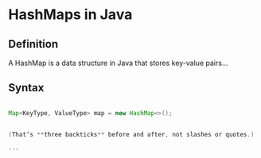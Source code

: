 # HashMaps in Java



## Definition



A HashMap is a data structure in Java that stores key-value pairs...



## Syntax



```java

Map<KeyType, ValueType> map = new HashMap<>();


(That’s **three backticks** before and after, not slashes or quotes.)

---


